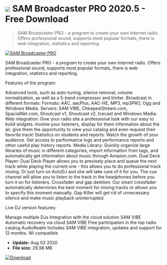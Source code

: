 # ![](https://cdn.softexe.net/static/icon/5/sam-broadcaster-pro-5961.png) SAM Broadcaster PRO 2020.5 - Free Download

> SAM Broadcaster PRO - a program to create your own Internet radio. Offers professional sound, supports most popular formats, there is web integration, statistics and reporting

[![SAM Broadcaster PRO](https://gallery.dpcdn.pl/imgc/Tools/82167/g_-_420x350_1.5_-_xce7c014d-f606-423a-aa99-b3fad3f0719b.jpg)](https://softexe.net/win/multimedia/audio-sound/sam-broadcaster-pro:eafp.html)

SAM Broadcaster PRO - a program to create your own Internet radio. Offers professional sound, supports most popular formats, there is web integration, statistics and reporting.

Features of the program:


Advanced tools, such as auto-tuning, silence removal, volume normalization, as well as a 5-band compressor and limiter.
Broadcast in different formats: Formats: AAC, aacPlus, AAC-HE, MP3, mp3PRO, Ogg and Windows Media.
Servers: SAM VIBE, CheapestStream.com, SpacialNet.com, Shoutcast v1, Shoutcast v2, Icecast and Windows Media.
Web integration: Give your radio site a professional look with our easy to build widgets.
Involve your listeners, display for them information about the air, give them the opportunity to view your catalog and even request their favorite track!
Statistics on students and reports: Watch the growth of your audience. Get access to performance logs and performance reports and other useful play history reports.
Media Library: Quickly organize large libraries of music in different categories, import information from tags, and automatically get information about music through Amazon.com.
Dual Deck Player: Dual Deck Player allows you to precisely place and queue the next track while playing the current one - this allows you to do professional track mixing. Or just turn on AutoDJ and she will take care of it for you.
The cue channel will allow you to listen to the track in the headphones before you turn it on for listeners.
Crossfader and gap deletion: Our smart crossfader automatically determines the best moment for mixing tracks or allows you to specify this moment manually.
Gap Killer will get rid of unnecessary silence and make music playback uninterrupted.


Live DJ version features:


Manage multiple DJs
Integration with the cloud solution SAM VIBE
Automatic recovery via cloud SAM VIBE
Free participation in the top radio catalog AudioRealm
Includes SAM VIBE integration, updates and support for 12 months.
Wi compatible


- **Update:** Aug 03 2020
- **File size:** 28.98 MB

[![Download](https://cdn.softexe.net/static/img/download.png)](https://softexe.net/win/multimedia/audio-sound/sam-broadcaster-pro:eafp.html)

